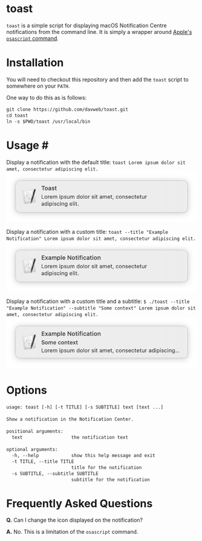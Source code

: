 # toast
`toast` is a simple script for displaying macOS Notification Centre notifications from the command line.  It is simply a wrapper around [Apple's `osascript` command](https://support.apple.com/lt-lt/guide/terminal/trml1003/mac).

# Installation #
You will need to checkout this repository and then add the `toast` script to somewhere on your `PATH`.

One way to do this as is follows:

```
git clone https://github.com/davweb/toast.git
cd toast
ln -s $PWD/toast /usr/local/bin
```

# Usage #
Display a notification with the default title:
`toast Lorem ipsum dolor sit amet, consectetur adipiscing elit.`
![image of notification](screenshots/default.png)

Display a notification with a custom title:
`toast --title "Example Notification" Lorem ipsum dolor sit amet, consectetur adipiscing elit.`
![image of notification](screenshots/title.png)

Display a notification with a custom title and a subtitle:
`$ ./toast --title "Example Notification" --subtitle "Some context" Lorem ipsum dolor sit amet, consectetur adipiscing elit.`
![image of notification](screenshots/subtitle.png)

# Options #
```
usage: toast [-h] [-t TITLE] [-s SUBTITLE] text [text ...]

Show a notification in the Notification Center.

positional arguments:
  text                  the notification text

optional arguments:
  -h, --help            show this help message and exit
  -t TITLE, --title TITLE
                        title for the notification
  -s SUBTITLE, --subtitle SUBTITLE
                        subtitle for the notification
```                        

# Frequently Asked Questions #
**Q.** Can I change the icon displayed on the notification?

**A.** No. This is a limitation of the `osascript` command.
